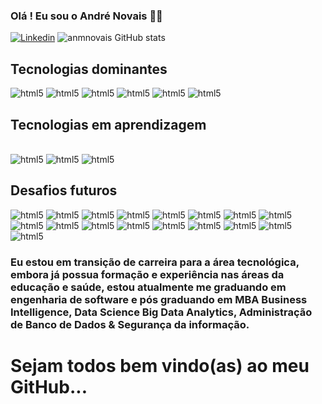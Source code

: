 ### Olá ! Eu sou o André Novais 🖐🏼

[![Linkedin](https://img.shields.io/badge/LinkedIn-0077B5?style=for-the-badge&logo=linkedin&logoColor=white)](https://www.linkedin.com/in/anmnovais/)
![anmnovais GitHub stats](https://github-readme-stats.vercel.app/api?username=anmnovais&show_icons=true&theme=radical)

## Tecnologias dominantes

<img alignm="center" alt="html5" src="https://img.shields.io/badge/Microsoft-666666?style=for-the-badge&logo=microsoft&logoColor=white"/> 
<img alignm="center" alt="html5" src="https://img.shields.io/badge/Microsoft_Office-D83B01?style=for-the-badge&logo=microsoft-office&logoColor=white"/>
<img alignm="center" alt="html5" src="https://img.shields.io/badge/Microsoft_Excel-217346?style=for-the-badge&logo=microsoft-excel&logoColor=white"/>
<img alignm="center" alt="html5" src="https://img.shields.io/badge/Microsoft_Word-2B579A?style=for-the-badge&logo=microsoft-word&logoColor=white"/>
<img alignm="center" alt="html5" src="https://img.shields.io/badge/Microsoft_PowerPoint-B7472A?style=for-the-badge&logo=microsoft-powerpoint&logoColor=white"/>
<img alignm="center" alt="html5" src="https://img.shields.io/badge/Windows-0078D6?style=for-the-badge&logo=windows&logoColor=white"/>

## Tecnologias em aprendizagem

<div style="display: inline_block"><br/>
<img alignm="center" alt="html5" src="https://img.shields.io/badge/C-00599C?style=for-the-badge&logo=c&logoColor=white"/> 
<img alignm="center" alt="html5" src="https://img.shields.io/badge/Python-14354C?style=for-the-badge&logo=python&logoColor=white"/>
<img alignm="center" alt="html5" src="https://img.shields.io/badge/R-276DC3?style=for-the-badge&logo=r&logoColor=white"/>

## Desafios futuros

<img alignm="center" alt="html5" src="https://img.shields.io/badge/HTML-239120?style=for-the-badge&logo=html5&logoColor=white"/>
<img alignm="center" alt="html5" src="https://img.shields.io/badge/JavaScript-323330?style=for-the-badge&logo=javascript&logoColor=F7DF1E"/>
<img alignm="center" alt="html5" src="https://img.shields.io/badge/TypeScript-007ACC?style=for-the-badge&logo=typescript&logoColor=white"/>
<img alignm="center" alt="html5" src="https://img.shields.io/badge/HTML5-E34F26?style=for-the-badge&logo=html5&logoColor=white"/>
<img alignm="center" alt="html5" src="https://img.shields.io/badge/Java-ED8B00?style=for-the-badge&logo=openjdk&logoColor=whitee"/>
<img alignm="center" alt="html5" src="https://img.shields.io/badge/PHP-777BB4?style=for-the-badge&logo=php&logoColor=white"/>
<img alignm="center" alt="html5" src="https://img.shields.io/badge/Kotlin-0095D5?&style=for-the-badge&logo=kotlin&logoColor=white"/>
<img alignm="center" alt="html5" src="https://img.shields.io/badge/Swift-FA7343?style=for-the-badge&logo=swift&logoColor=white"/>
<img alignm="center" alt="html5" src="https://img.shields.io/badge/Angular-DD0031?style=for-the-badge&logo=angular&logoColor=whitee"/>
<img alignm="center" alt="html5" src="https://img.shields.io/badge/jQuery-0769AD?style=for-the-badge&logo=jquery&logoColor=whitee"/>
<img alignm="center" alt="html5" src="https://img.shields.io/badge/Django-092E20?style=for-the-badge&logo=django&logoColor=white"/>
<img alignm="center" alt="html5" src="https://img.shields.io/badge/Laravel-FF2D20?style=for-the-badge&logo=laravel&logoColor=whitee"/>
<img alignm="center" alt="html5" src="https://img.shields.io/badge/Spring-6DB33F?style=for-the-badge&logo=spring&logoColor=whit"/>
<img alignm="center" alt="html5" src="https://img.shields.io/badge/Flutter-02569B?style=for-the-badge&logo=flutter&logoColor=white"/>
<img alignm="center" alt="html5" src="https://img.shields.io/badge/MySQL-00000F?style=for-the-badge&logo=mysql&logoColor=whitee"/>
<img alignm="center" alt="html5" src="https://img.shields.io/badge/Amazon_AWS-232F3E?style=for-the-badge&logo=amazon-aws&logoColor=white"/>
<img alignm="center" alt="html5" src="https://img.shields.io/badge/Google_Cloud-4285F4?style=for-the-badge&logo=google-cloud&logoColor=white"/>

</div>

### Eu estou em transição de carreira para a área tecnológica, embora já possua formação e experiência nas áreas da educação e saúde, estou atualmente me graduando em engenharia de software e pós graduando em MBA Business Intelligence, Data Science Big Data Analytics, Administração de Banco de Dados & Segurança da informação.


# Sejam todos bem vindo(as) ao meu GitHub...
